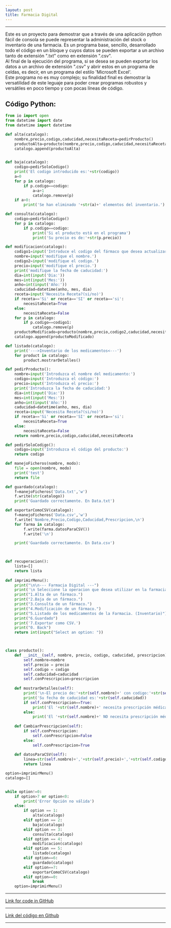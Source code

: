 ```yaml
---
layout: post
title: Farmacia Digital
---
```

*****
Este es un proyecto para demostrar que a través de una aplicación python fácil de consola se puede representar la administración del stock o inventario de una farmacia. 
Es un programa base, sencillo, desarrollado todo el código en un bloque y cuyos datos se pueden exportar a un archivo tanto de extensión ".txt" como en extensión ".csv".  
Al final de la ejecución del programa, si se desea se pueden exportar los datos a un archivo de extensión ".csv" y abrir estos en un programa de celdas, es decir, en un programa del estilo 'Microsoft Excel'.  
Este programa no es muy complejo; su finalidad final es demostrar la versatilidad de este leguaje para poder crear programas robustos y versátiles en poco tiempo y con pocas líneas de código. 

## Código Python: 
```python
from io import open
from datetime import date
from datetime import datetime

def alta(catalogo):
    nombre,precio,codigo,caducidad,necesitaReceta=pedirProducto()
    productoAlta=producto(nombre,precio,codigo,caducidad,necesitaReceta)
    catalogo.append(productoAlta)


def baja(catalogo):
    codigo=pedirSoloCodigo()
    print('El codigo introducido es:'+str(codigo))
    a=0
    for p in catalogo:
        if p.codigo==codigo:
            a=a+1
            catalogo.remove(p)
    if a>0:
        print('Se han eliminado '+str(a)+' elementos del inventario.')

def consulta(catalogo):
    codigo=pedirSoloCodigo()
    for p in catalogo:
        if p.codigo==codigo:
            print('Si el producto está en el programa')
            print('Su precio es de:'+str(p.precio))

def modificacion(catalogo):
    codigo1=input('Introduce el codigo del fármaco que desea actualizar:')
    nombre=input('modifique el nombre.')
    codigo2=input('modifique el codigo.')
    precio=input('modifique el precio.')
    print('modifique la fecha de caducidad:')
    dia=int(input('Dia:'))
    mes=int(input('Mes:'))
    anho=int(input('Año:'))
    caducidad=datetime(anho, mes, dia)
    receta=input('Necesita Receta?(si/no)')
    if receta=='Si' or receta=='SI' or receta=='si':
        necesitaReceta=True
    else:
        necesitaReceta=False
    for p in catalogo:
        if p.codigo==codigo1:
            catalogo.remove(p)
    productoModificado=producto(nombre,precio,codigo2,caducidad,necesitaReceta)
    catalogo.append(productoModificado)

def listado(catalogo):
    print('--->Inventario de los medicamentos<---')
    for product in catalogo:
        product.mostrarDetalles()

def pedirProducto():
    nombre=input('Introduzca el nombre del medicamento:')
    codigo=input('Introduzca el código:')
    precio=input('Introduzca el precio:')
    print('Introduzca la fecha de caducidad:')
    dia=int(input('Dia:'))
    mes=int(input('Mes:'))
    anho=int(input('Año:'))
    caducidad=datetime(anho, mes, dia)
    receta=input('Necesita Receta?(si/no)')
    if receta=='Si' or receta=='SI' or receta=='si':
        necesitaReceta=True
    else:
        necesitaReceta=False
    return nombre,precio,codigo,caducidad,necesitaReceta

def pedirSoloCodigo():
    codigo=input('Introduzca el código del producto:')
    return codigo

def manejoFicheros(nombre, modo):
    file = open(nombre, modo)
    print('test')
    return file

def guardado(catalogo):
    f=manejoFicheros('Data.txt','w')
    f.write(str(catalogo))
    print('Guardado correctamente. En Data.txt')

def exportarComoCSV(catalogo):
    f=manejoFicheros('Data.csv','w')
    f.write('Nombre,Precio,Codigo,Caducidad,Prescripcion,\n')
    for farma in catalogo:
        f.write(farma.datosParaCSV())
        f.write('\n')

    print('Guardado correctamente. En Data.csv')
        


def recuperacion():
    lista=[]
    return lista
 
def imprimirMenu():
    print("\n\n--- Farmacia Digital ---")
    print('\n Seleccione la operacion que desea utilizar en la farmacia:')
    print("1.Alta de un fármaco.")
    print("2.Baja de un fármaco.")
    print("3.Consulta de un fármaco.")
    print("4.Modificación de un fármaco.")
    print("5.Listado de los medicamentos de la Farmacia. (Inventario)")
    print("6.Guardado")
    print('7.Exportar como CSV.')
    print("0. Back")
    return int(input("Select an option: "))



class producto():
    def __init__(self, nombre, precio, codigo, caducidad, prescripcion):
        self.nombre=nombre
        self.precio = precio
        self.codigo = codigo
        self.caducidad=caducidad
        self.conPrescripcion=prescripcion
    
    def mostrarDetalles(self):
        print('\n-El precio de:'+str(self.nombre)+' con codigo:'+str(self.codigo)+' es de:'+str(self.precio)+' €.')
        print('Su fecha de caducidad es:'+str(self.caducidad))
        if self.conPrescripcion==True:
            print('El '+str(self.nombre)+' necesita prescripción médica.')
        else:
            print('El '+str(self.nombre)+' NO necesita prescripción médica.')
        
    def CambiarPrescripcion(self):
        if self.conPrescripcion:
            self.conPrescripcion=False
        else:
            self.conPrescripcion=True
            
    def datosParaCSV(self):
        linea=str(self.nombre)+','+str(self.precio)+','+str(self.codigo)+','+str(self.caducidad)+','+str(self.conPrescripcion)
        return linea

option=imprimirMenu()
catalogo=[]


while option!=0:
    if option>7 or option<0:
        print('Error Opción no válida')
    else:
        if option == 1:
            alta(catalogo)
        elif option == 2:
            baja(catalogo)
        elif option == 3:
            consulta(catalogo)
        elif option == 4:
            modificacion(catalogo)
        elif option == 5:
            listado(catalogo)
        elif option==6:
            guardado(catalogo)
        elif option==7:
            exportarComoCSV(catalogo)
        elif option==0:
            break
    option=imprimirMenu()
```
*****

  <a href="https://github.com/bermejo4/Programas-en-Java/blob/master/BuscadorDeGenes.java" target="_blank"> Link for code in GitHub</a>

*****

 <a href="https://github.com/bermejo4/Programas-en-Java/blob/master/BuscadorDeGenes.java" target="_blank"> Link del código en Github</a>

*****


